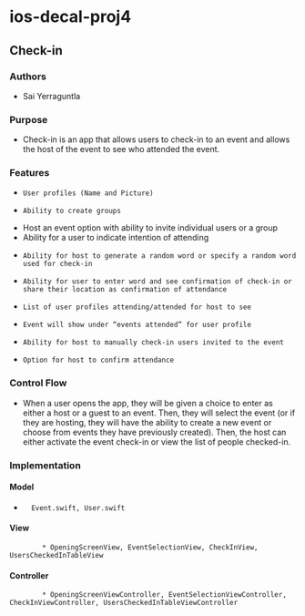 # ios-decal-proj4

## Check-in

### Authors
 *	Sai Yerraguntla

### Purpose 
 *	Check-in is an app that allows users to check-in to an event and allows the 
   host of the event to see who attended the event. 

###	Features
  *		User profiles (Name and Picture)
  *		Ability to create groups
  *	 Host an event option with ability to invite individual users or a group
  *	 Ability for a user to indicate intention of attending
  *		Ability for host to generate a random word or specify a random word used for check-in
  *		Ability for user to enter word and see confirmation of check-in or share their location as confirmation of attendance
  *		List of user profiles attending/attended for host to see
  *		Event will show under “events attended” for user profile
  *		Ability for host to manually check-in users invited to the event
  *		Option for host to confirm attendance

###	Control Flow
  *	When a user opens the app, they will be given a choice to enter as either a host or a guest to an event. Then, they will select the event (or if they are hosting, they will have the ability to create a new event or choose from events they have previously created). Then, the host can either activate the event check-in or view the list of people checked-in.

###	Implementation
####  Model
*		Event.swift, User.swift
####  View
  			* OpeningScreenView, EventSelectionView, CheckInView, UsersCheckedInTableView
####  Controller
  			* OpeningScreenViewController, EventSelectionViewController, CheckInViewController, UsersCheckedInTableViewController
